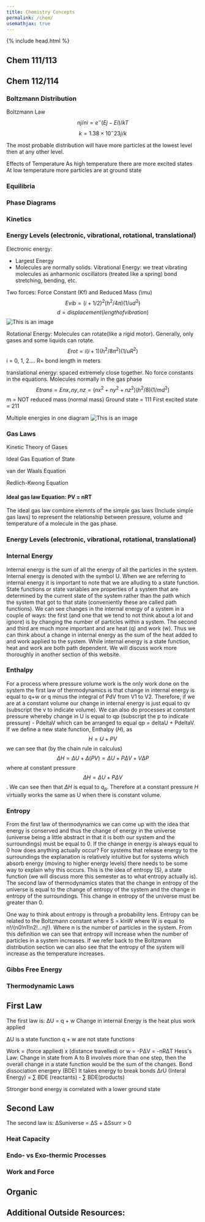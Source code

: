```yaml
---
title: Chemistry Concepts
permalink: /chem/  
usemathjax: true
---
```

{% include head.html %}

## Chem 111/113  


## Chem 112/114
 

### Boltzmann Distribution
Boltzmann Law
$$nj/ni = e^-(Ej-Ei)/kT$$
$$k=1.38 × 10^-23 j/k$$

The most probable distribution will have more particles at the
lowest level then at any other level.

Effects of Temperature
As high temperature there are more excited states
At low temperature more particles are at ground state

### Equilibria
### Phase Diagrams
### Kinetics

### Energy Levels (electronic, vibrational, rotational, translational)
Electronic energy:
  - Largest Energy
  - Molecules are normally solids.
Vibrational Energy:
we treat vibrating molecules as anharmonic oscillators (treated
  like a spring)
bond stretching, bending, etc.

Two forces: Force Constant (Kf) and Reduced Mass (\mu)
$$Evib = (i + 1/2)^2 (h^2/4π)(1/ud^2)$$
$$d = displacement (length of vibration)$$
![This is an image](https://www.google.com/imgres?imgurl=https%3A%2F%2Fi.stack.imgur.com%2FfZGnb.png&imgrefurl=https%3A%2F%2Fchemistry.stackexchange.com%2Fquestions%2F28287%2Flennard-jones-potential-and-vibrational-energy-level-diagram-explanation&tbnid=UYmZ6uh7GJI5iM&vet=12ahUKEwjQ-pmP_vP4AhXprnIEHbfBB_IQMygGegUIARDkAQ..i&docid=h-isnXSUwXSflM&w=2828&h=2612&q=vibrational%20energy&client=firefox-b-1-d&ved=2ahUKEwjQ-pmP_vP4AhXprnIEHbfBB_IQMygGegUIARDkAQ)

Rotational Energy:
Molecules can rotate(like a rigid motor). Generally, only gases and some liquids can rotate.
$$Erot = i(i+1)(h^2/8π^2)(1/uR^2)$$
i = 0, 1, 2....
R= bond length in meters

translational energy:
spaced extremely close together. No force constants in the equations. Molecules normally in the gas phase  
$$Etrans = Enx,ny,nz = (nx^2 + ny^2 + nz^2)(h^2/8)(1/md^2)$$
m = NOT reduced mass (normal mass)
Ground state = 111
First excited state = 211

Multiple energies in one diagram
![This is an image](https://www.google.com/imgres?imgurl=https%3A%2F%2Fchem.libretexts.org%2F%40api%2Fdeki%2Ffiles%2F125629%2FCNX_UPhysics_42_02_Trans.jpg%3Frevision%3D1&imgrefurl=https%3A%2F%2Fchem.libretexts.org%2FCourses%2FBethuneCookman_University%2FBCU%253A_CH_332_Physical_Chemistry_II%2FText%2F13%253A_Molecular_Spectroscopy%2F13-06._Electronic_Spectra_Contain_Electronic_Vibrational_and_Rotational_Information&tbnid=1Boq4CRjMTbqrM&vet=12ahUKEwjQ-pmP_vP4AhXprnIEHbfBB_IQMygRegUIARD6AQ..i&docid=Gm0WmqY7WU7ygM&w=441&h=418&q=vibrational%20energy&client=firefox-b-1-d&ved=2ahUKEwjQ-pmP_vP4AhXprnIEHbfBB_IQMygRegUIARD6AQ)
### Gas Laws
Kinetic Theory of Gases



Ideal Gas Equation of State



van der Waals Equation



Redlich-Kwong Equation


#### Ideal gas law Equation: PV = nRT
The ideal gas law combine elemnts of the simple gas laws (Include simple gas laws) to represent the relationship between pressure, volume and temperature of a molecule in the gas phase.

### Energy Levels (electronic, vibrational, rotational, translational)
### Internal Energy
Internal energy is the sum of all the energy of all the particles in the system.
Internal energy is denoted with the symbol U.
When we are referring to internal energy it is important to note that we are alluding to a state function.
State functions or state variables are properties of a system that are determined by the current state of the system rather than the path which the system that got to that state (conveniently these are called path functions).
We can see changes in the internal energy of a system in a couple of ways:
the first (and one that we tend to not think about a lot and ignore) is by changing the number of particles within a system.
The second and third are much more important and are heat (q) and work (w).
Thus we can think about a change in internal energy as the sum of the heat added to and work applied to the system.
While internal energy is a state function,
heat and work are both path dependent.
We will discuss work more thoroughly in another section of this website.
### Enthalpy
For a process where pressure volume work is the only work done on the system the first law of thermodynamics is that change in internal energy is equal to q+w or q minus the integral of PdV from V1 to V2.
Therefore, if we are at a constant volume our change in internal energy is just equal to qv (subscript the v to indicate volume).
We can also do processes at constant pressure whereby change in U is equal to qp (subscript the p to indicate pressure) - PdeltaV which can be arranged to equal qp = deltaU + PdeltaV.
If we define a new state function,
Enthalpy ($H$), as
$$H = U + PV$$
we can see that (by the chain rule in calculus)
$$\Delta H = \Delta U + \Delta (PV) = \Delta U + P \Delta V + V \Delta P $$
where at constant pressure
$$\Delta H = \Delta U + P \Delta V$$.
We can see then that $\Delta H$ is equal to $q_p$.
Therefore at a constant pressure $H$
virtually works the same as U when there is constant volume.
### Entropy
From the first law of thermodynamics we can come up with the idea that energy is conserved and thus the change of energy in the universe (universe being a little abstract in that it is both our system and the surroundings) must be equal to 0. If the change in energy is always equal to 0 how does anything actually occur? For systems that release energy to the surroundings the explanation is relatively intuitive but for systems which absorb energy (moving to higher energy levels) there needs to be some way to explain why this occurs. This is the idea of entropy (S), a state function (we will discuss more this semester as to what entropy actually is). The second law of thermodynamics states that the change in entropy of the universe is equal to the change of entropy of the system and the change in entropy of the surroundings. This change in entropy of the universe must be greater than 0.

One way to think about entropy is through a probability lens. Entropy can be related to the Boltzmann constant where S = klnW where W is equal to n!/(n0!n1!n2!...nj!). Where n is the number of particles in the system. From this definition we can see that entropy will increase when the number of particles in a system increases. If we refer back to the Boltzmann distribution section we can also see that the entropy of the system will increase as the temperature increases.



### Gibbs Free Energy  
### Thermodynamic Laws
## First Law
The first law is:
ΔU = q + w
Change in internal Energy is the heat plus work applied

ΔU is a state function
q + w are not state functions

Work = (force applied) x (distance travelled)
                      or
               w = -PΔV = -nRΔT
Hess's Law:
Change in state from A to B involves more than one step, then the overall change in a state function would be the sum of the changes.
Bond dissociation energery (BDE)
It takes energy to break bonds
ΔrU (Interal Energy) = ∑ BDE (reactants) - ∑ BDE(products)

Stronger bond energy is correlated with a lower ground state
## Second Law  
The second law is:
ΔSuniverse = ΔS + ΔSsurr > 0
### Heat Capacity  
### Endo- vs Exo-thermic Processes
### Work and Force  

## Organic


## Additional Outside Resources:
